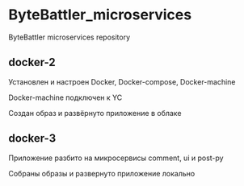 # ByteBattler_microservices
ByteBattler microservices repository

## docker-2
Установлен и настроен Docker, Docker-compose, Docker-machine

Docker-machine подключен к YC

Создан образ и развёрнуто приложение в облаке

## docker-3
Приложение разбито на микросервисы comment, ui и post-py

Собраны образы и развернуто приложение локально
